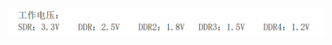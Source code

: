 ![image-20230810161914247](https://raw.githubusercontent.com/mjjjh/NoteImage/main/image/%E5%85%AC%E5%BC%8F/%E5%85%AC%E5%BC%8F202308101619375.png)